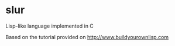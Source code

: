 # slur
Lisp-like language implemented in C

Based on the tutorial provided on http://www.buildyourownlisp.com
